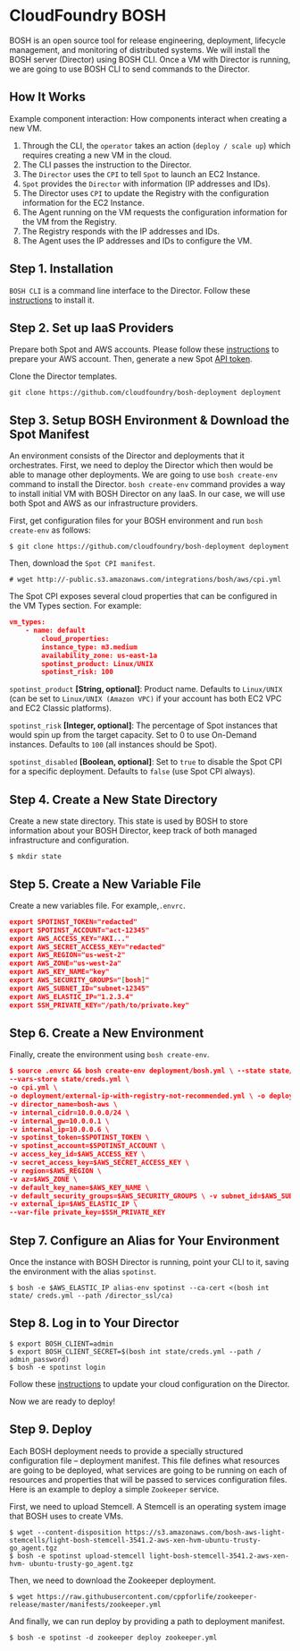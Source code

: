 # CloudFoundry BOSH

BOSH is an open source tool for release engineering, deployment, lifecycle management, and monitoring of distributed systems. We will install the BOSH server (Director) using BOSH CLI. Once a VM with Director is running, we are going to use BOSH CLI to send commands to the Director.

## How It Works

Example component interaction: How components interact when creating a new VM.

1. Through the CLI, the `operator` takes an action (`deploy / scale up`) which requires creating a new VM in the cloud.
2. The CLI passes the instruction to the Director.
3. The `Director` uses the `CPI` to tell `Spot` to launch an EC2 Instance.
4. `Spot` provides the `Director` with information (IP addresses and IDs).
5. The Director uses `CPI` to update the Registry with the configuration information for the EC2 Instance.
6. The Agent running on the VM requests the configuration information for the VM from the Registry.
7. The Registry responds with the IP addresses and IDs.
8. The Agent uses the IP addresses and IDs to configure the VM.

## Step 1. Installation

`BOSH CLI` is a command line interface to the Director. Follow these [instructions](https://bosh.io/docs/cli-v2/#install) to install it.

## Step 2. Set up IaaS Providers

Prepare both Spot and AWS accounts. Please follow these [instructions](https://support.spot.io/provisioning-and-cicd/provisioning-and-cicd/more-provisioning-tools/cloudfoundry-bosh/) to prepare your AWS account. Then, generate a new Spot [API token](https://console..com/spt/auth/signIn).

Clone the Director templates.

`git clone https://github.com/cloudfoundry/bosh-deployment deployment`

## Step 3. Setup BOSH Environment & Download the Spot Manifest

An environment consists of the Director and deployments that it orchestrates. First, we need to deploy the Director which then would be able to manage other deployments.
We are going to use `bosh create-env` command to install the Director. `bosh create-env` command provides a way to install initial VM with BOSH Director on any IaaS. In our case, we will use both Spot and AWS as our infrastructure providers.

First, get configuration files for your BOSH environment and run `bosh create-env` as follows:

`$ git clone https://github.com/cloudfoundry/bosh-deployment deployment`

Then, download the `Spot CPI manifest`.

`# wget http://-public.s3.amazonaws.com/integrations/bosh/aws/cpi.yml`

The Spot CPI exposes several cloud properties that can be configured in the VM Types section.
 For example:

 ```json
 vm_types:
     - name: default
         cloud_properties:
         instance_type: m3.medium
         availability_zone: us-east-1a
         spotinst_product: Linux/UNIX
         spotinst_risk: 100
```

 `spotinst_product` **[String, optional]**: Product name. Defaults to `Linux/UNIX` (can be set to `Linux/UNIX (Amazon VPC)` if your account has both EC2 VPC and EC2 Classic platforms).
 
 `spotinst_risk` **[Integer, optional]**: The percentage of Spot instances that would spin up from the target capacity. Set to 0 to use On-Demand instances. Defaults to `100` (all instances should be Spot).
 
 `spotinst_disabled` **[Boolean, optional]**: Set to `true` to disable the Spot CPI for a specific deployment. Defaults to `false` (use Spot CPI always).

## Step 4. Create a New State Directory

 Create a new state directory. This state is used by BOSH to store information about your BOSH Director, keep track of both managed infrastructure and configuration.

 `$ mkdir state`

## Step 5. Create a New Variable File

 Create a new variables file. For example,`.envrc`.

 ```json
 export SPOTINST_TOKEN="redacted"
 export SPOTINST_ACCOUNT="act-12345"
 export AWS_ACCESS_KEY="AKI..."
 export AWS_SECRET_ACCESS_KEY="redacted"
 export AWS_REGION="us-west-2"
 export AWS_ZONE="us-west-2a"
 export AWS_KEY_NAME="key"
 export AWS_SECURITY_GROUPS="[bosh]"
 export AWS_SUBNET_ID="subnet-12345"
 export AWS_ELASTIC_IP="1.2.3.4"
 export SSH_PRIVATE_KEY="/path/to/private.key"
 ```

## Step 6. Create a New Environment

Finally, create the environment using `bosh create-env`.

```json
$ source .envrc && bosh create-env deployment/bosh.yml \ --state state/state.json \
--vars-store state/creds.yml \
-o cpi.yml \
-o deployment/external-ip-with-registry-not-recommended.yml \ -o deployment/jumpbox-user.yml \
-v director_name=bosh-aws \
-v internal_cidr=10.0.0.0/24 \
-v internal_gw=10.0.0.1 \
-v internal_ip=10.0.0.6 \
-v spotinst_token=$SPOTINST_TOKEN \
-v spotinst_account=$SPOTINST_ACCOUNT \
-v access_key_id=$AWS_ACCESS_KEY \
-v secret_access_key=$AWS_SECRET_ACCESS_KEY \
-v region=$AWS_REGION \
-v az=$AWS_ZONE \
-v default_key_name=$AWS_KEY_NAME \
-v default_security_groups=$AWS_SECURITY_GROUPS \ -v subnet_id=$AWS_SUBNET_ID \
-v external_ip=$AWS_ELASTIC_IP \
--var-file private_key=$SSH_PRIVATE_KEY
```

## Step 7. Configure an Alias for Your Environment

Once the instance with BOSH Director is running, point your CLI to it, saving the environment with the alias `spotinst`.

`$ bosh -e $AWS_ELASTIC_IP alias-env spotinst --ca-cert <(bosh int state/ creds.yml --path /director_ssl/ca)`

## Step 8. Log in to Your Director

```
$ export BOSH_CLIENT=admin
$ export BOSH_CLIENT_SECRET=$(bosh int state/creds.yml --path / admin_password)
$ bosh -e spotinst login
```
Follow these [instructions](https://bosh.io/docs/cloud-config.html#update) to update your cloud configuration on the Director.

Now we are ready to deploy!

## Step 9. Deploy

Each BOSH deployment needs to provide a specially structured configuration file – deployment manifest. This file defines what resources are going to be deployed, what services are going to be running on each of resources and properties that will be passed to services configuration files.
Here is an example to deploy a simple `Zookeeper` service.

First, we need to upload Stemcell. A Stemcell is an operating system image that BOSH uses to create VMs.

```
$ wget --content-disposition https://s3.amazonaws.com/bosh-aws-light-stemcells/light-bosh-stemcell-3541.2-aws-xen-hvm-ubuntu-trusty-go_agent.tgz
$ bosh -e spotinst upload-stemcell light-bosh-stemcell-3541.2-aws-xen-hvm- ubuntu-trusty-go_agent.tgz
```

Then, we need to download the Zookeeper deployment.

```
$ wget https://raw.githubusercontent.com/cppforlife/zookeeper-release/master/manifests/zookeeper.yml
```

And finally, we can run deploy by providing a path to deployment manifest.

```
$ bosh -e spotinst -d zookeeper deploy zookeeper.yml
```
